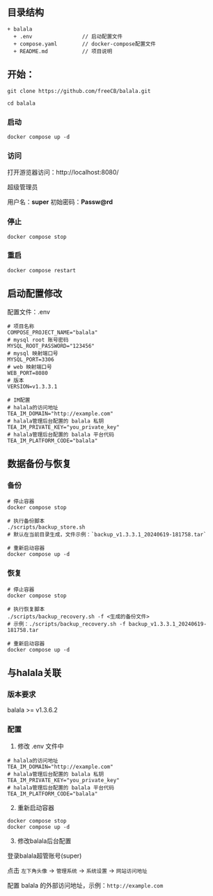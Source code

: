 ## 目录结构
```
+ balala
  + .env                // 启动配置文件
  + compose.yaml        // docker-compose配置文件
  + README.md           // 项目说明
```

## 开始：

```
git clone https://github.com/freeCB/balala.git
```

```
cd balala
```
### 启动
```
docker compose up -d
```

### 访问
打开游览器访问：http://localhost:8080/

超级管理员

用户名：**super**
初始密码：**Passw@rd**

### 停止
```
docker compose stop
```

### 重启
```
docker compose restart
```


## 启动配置修改
配置文件：.env
```shell
# 项目名称
COMPOSE_PROJECT_NAME="balala"
# mysql root 账号密码
MYSQL_ROOT_PASSWORD="123456"
# mysql 映射端口号
MYSQL_PORT=3306
# web 映射端口号
WEB_PORT=8080
# 版本
VERSION=v1.3.3.1

# IM配置
# halala的访问地址
TEA_IM_DOMAIN="http://example.com" 
# halala管理后台配置的 balala 私钥
TEA_IM_PRIVATE_KEY="you_private_key"
# halala管理后台配置的 balala 平台代码
TEA_IM_PLATFORM_CODE="balala"
```


## 数据备份与恢复

### 备份
```shell
# 停止容器
docker compose stop

# 执行备份脚本
./scripts/backup_store.sh
# 默认在当前目录生成，文件示例：`backup_v1.3.3.1_20240619-181758.tar`

# 重新启动容器
docker compose up -d
```

### 恢复
```shell
# 停止容器
docker compose stop

# 执行恢复脚本
./scripts/backup_recovery.sh -f <生成的备份文件>
# 示例：./scripts/backup_recovery.sh -f backup_v1.3.3.1_20240619-181758.tar

# 重新启动容器
docker compose up -d
```

## 与halala关联

### 版本要求
balala >= v1.3.6.2

### 配置
1. 修改 .env 文件中
```shell
# halala的访问地址
TEA_IM_DOMAIN="http://example.com" 
# halala管理后台配置的 balala 私钥
TEA_IM_PRIVATE_KEY="you_private_key"
# halala管理后台配置的 balala 平台代码
TEA_IM_PLATFORM_CODE="balala"
```
2. 重新启动容器
```shell
docker compose stop
docker compose up -d
```

3. 修改balala后台配置

登录balala超管账号(super)

点击 `左下角头像` -> `管理系统` -> `系统设置` -> `网站访问地址`

配置 balala 的外部访问地址，示例：`http://example.com`
